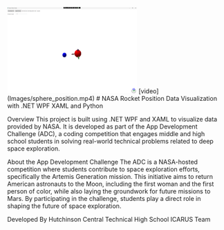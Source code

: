 <img src="Images/sphere_position.png" alt="Alt Text" title="Optional Title" width="300" height="200">
[video](Images/sphere_position.mp4)
# NASA Rocket Position Data Visualization with .NET WPF XAML and Python

Overview This project is built using .NET WPF and XAML to visualize data provided by NASA. It is developed as part of the App Development Challenge (ADC), a coding competition that engages middle and high school students in solving real-world technical problems related to deep space exploration.

About the App Development Challenge The ADC is a NASA-hosted competition where students contribute to space exploration efforts, specifically the Artemis Generation mission. This initiative aims to return American astronauts to the Moon, including the first woman and the first person of color, while also laying the groundwork for future missions to Mars. By participating in the challenge, students play a direct role in shaping the future of space exploration.

Developed By Hutchinson Central Technical High School ICARUS Team
